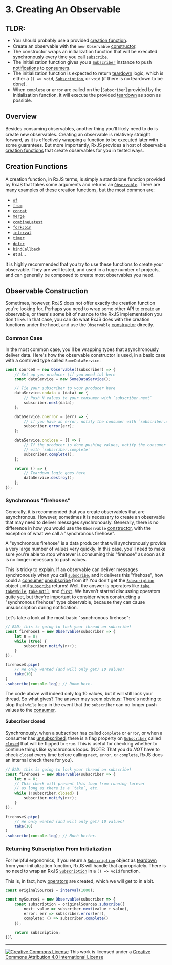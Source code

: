 # 3. Creating An Observable

## TLDR:

- You should probably use a provided [creation function](API).
- Create an observable with the `new Observable` [constructor](API).
- The constructor wraps an initialization function that will be executed synchronously every time you call [`subscribe`](API).
- The initialization function gives you a [`Subscriber`](API) instance to push [notifications](GL) to [consumers](GL).
- The initialization function is expected to return [teardown](GL) logic, which is either a `() => void`, [`Subscription`](API), or `void` (if there is no teardown to be done).
- When `complete` or `error` are called on the [`Subscriber`] provided by the initialization function, it will execute the provided [teardown](GL) as soon as possible.

## Overview

Besides consuming observables, another thing you'll likely need to do is create new observables. Creating an observable is relatively straight forward, as it is effectively wrapping a function to be executed later with some guarantees. But more importantly, RxJS provides a host of observable [creation functions](API) that create observables for you in tested ways.

## Creation Functions

A creation function, in RxJS terms, is simply a standalone function provided by RxJS that takes some arguments and returns an [`Observable`](API). There are many examples of these creation functions, but the most common are:

- [`of`](API)
- [`from`](API)
- [`concat`](API)
- [`merge`](API)
- [`combineLatest`](API)
- [`forkJoin`](API)
- [`interval`](API)
- [`timer`](API)
- [`defer`](API)
- [`bindCallback`](API)
- et al... 

It is highly recommended that you try to use these functions to create your observable. They are well tested, and used in a huge number of projects, and can generally be composed to create most observables you need.

## Observable Construction

Sometimes, however, RxJS does not offer exactly the creation function you're looking for. Perhaps you need to wrap some other API to create an observable, or there's some bit of nuance to the RxJS implementation you don't like. In that case, you can do what RxJS does with the creation functions under the hood, and use the `Observable` [constructor](API) directly.


### Common Case

In the most common case, you'll be wrapping types that asynchronously deliver data. Here's how the observable constructor is used, in a basic case with a contrived type called `SomeDataService`:

```ts
const source$ = new Observable((subscriber) => {
    // Set up you producer (if you need to) here
    const dataService = new SomeDataService();

    // Tie your subscriber to your producer here
    dataService.ondata = (data) => {
        // Push N values to your consumer with `subscriber.next`
        subscriber.next(data);
    };

    dataService.onerror = (err) => {
        // if you have an error, notify the consumer with `subscriber.error`
        subscriber.error(err);
    };

    dataService.onclose = () => {
        // If the producer is done pushing values, notify the consumer
        // with `subscriber.complete`
        subscriber.complete();
    };

    return () => {
        // Teardown logic goes here
        dataService.destroy();
    };
});
```

### Synchronous "firehoses"

Generally, it is recommended that you create observables that are asynchronous. However, sometimes it is necessary to create an observable that may need to deliver messages synchronously. Generally, there is no difference in how you would use the `Observable` [constructor](API), with the exception of what we call a "synchronous firehose".

A "synchronous firehose" is a data producer that will synchronously provide a very large number of values very quickly. In this case, you'll need to make sure you're able to stop whatever is consuming this "firehose" as soon as it is no longer necessary to push values.

This is tricky to explain. If an observable can deliver messages synchronously when you call [`subscribe`](API), and it delivers this "firehose", how could a [consumer](GL) [unsubscribe](GL) from it? You don't get the [`Subscription`](API) object until [`subscribe`](API) returns! Well, the answer is operators like [`take`](API), [`takeWhile`](API), [`takeUntil`](API), and [`first`](API). We haven't started discussing operators quite yet, but they're important to consider when constructing a "synchronous firehose" type observable, because they can cause unsubscription during notification.

Let's take a look at the most basic "synchronous firehose":

```ts
// BAD: this is going to lock your thread on subscribe!
const firehose$ = new Observable(subscriber => {
    let n = 0;
    while (true) {
        subscriber.notify(n++);
    }
});

firehose$.pipe(
    // We only wanted (and will only get) 10 values!
    take(10)
)
.subscribe(console.log); // Doom here.
```

The code above will indeed only log 10 values, but it will still lock your thread. So what gives? The answer may seem obvious: There's nothing to stop that `while` loop in the event that the `subscriber` can no longer push values to the [consumer](GL).

#### Subscriber closed

Synchronously, when a subscriber has called `complete` or `error`, or when a consumer has [unsubscribed](GL), there is a flag property on [`Subscriber`](API) called [`closed`](API) that will be flipped to `true`. This is useful for checking whether to continue things like synchronous loops. (NOTE: That you do _NOT_ have to check `closed` every time before calling `next`, `error`, or `complete`, RxJS does an internal check there for you).

```ts
// BAD: this is going to lock your thread on subscribe!
const firehose$ = new Observable(subscriber => {
    let n = 0;
    // This check will prevent this loop from running forever
    // as long as there is a `take`, etc.
    while (!subscriber.closed) {
        subscriber.notify(n++);
    }
});

firehose$.pipe(
    // We only wanted (and will only get) 10 values!
    take(10)
)
.subscribe(console.log); // Much better.
```

### Returning Subscription From Initialization

For helpful ergonomics, if you return a [`Subscription`](API) object as [teardown](GL) from your initialization function, RxJS will handle that appropriately. There is no need to wrap an RxJS [`Subscription`](API) in a `() => void` function.

This is, in fact, how [operators](GL) are created, which we will get to in a bit.

```ts
const originalSource$ = interval(1000);

const mySource$ = new Observable(subscriber => {
    const subscription = originalSource$.subscribe({
        next: value => subscriber.next(value + value),
        error: err => subscriber.error(err),
        complete: () => subscriber.complete()
    });

    return subscription;
})l
```

---

<a rel="license" href="http://creativecommons.org/licenses/by/4.0/"><img alt="Creative Commons License" style="border-width:0" src="https://licensebuttons.net/l/by/4.0/80x15.png" /></a>
This work is licensed under a <a rel="license" href="http://creativecommons.org/licenses/by/4.0/">Creative Commons Attribution 4.0 International License</a>